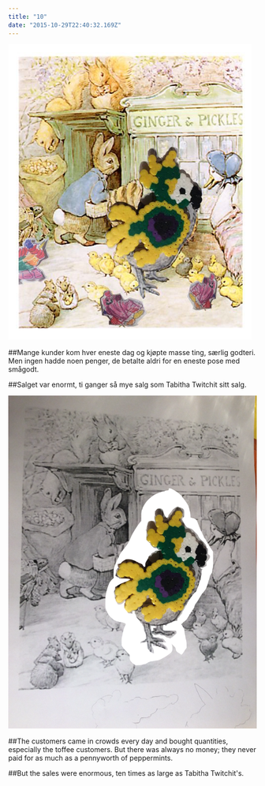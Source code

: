 ```yaml
---
title: "10"
date: "2015-10-29T22:40:32.169Z"
---
```

![Lillian_parrot_ginger](./Lillian_parrot_ginger_fig22.jpg)

##Mange kunder kom hver eneste dag og kjøpte masse ting, særlig godteri. Men ingen hadde noen penger, de betalte aldri for en eneste pose med smågodt.

##Salget var enormt, ti ganger så mye salg som Tabitha Twitchit sitt salg.













![When the three kittens were ready](./Lillian_ginger_fig22.png)

##The customers came in crowds every day and bought quantities, especially the toffee customers. But there was always no money; they never paid for as much as a pennyworth of peppermints.

##But the sales were enormous, ten times as large as Tabitha Twitchit's.